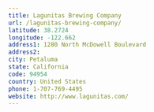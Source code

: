 ```yaml
---
title: Lagunitas Brewing Company
url: /lagunitas-brewing-company/
latitude: 38.2724
longitude: -122.662
address1: 1280 North McDowell Boulevard
address2: 
city: Petaluma
state: California
code: 94954
country: United States
phone: 1-707-769-4495
website: http://www.lagunitas.com/
---
```



